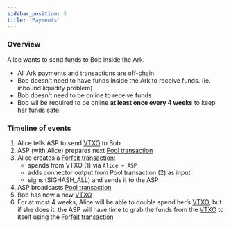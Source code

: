 ```yaml
---
sidebar_position: 3
title: 'Payments'
---
```


### Overview

Alice wants to send funds to Bob inside the Ark.

- All Ark payments and transactions are off-chain.
- Bob doesn't need to have funds inside the Ark to receive funds. (ie. inbound liquidity problem)
- Bob doesn't need to be online to receive funds
- Bob wil be required to be online **at least once every 4 weeks** to keep her funds safe.

### Timeline of events

1. Alice tells ASP to send [VTXO](./nomenclature#vtxo-1) to Bob
2. ASP (with Alice) prepares next [Pool transaction](./nomenclature#pool-transaction-aka-ark-transaction)
3. Alice creates a [Forfeit transaction](./nomenclature#forfeit-transaction):
   - spends from VTXO (1) via `Alice + ASP`
   - adds connector output from Pool transaction (2) as input
   - signs (SIGHASH_ALL) and sends it to the ASP
4. ASP broadcasts [Pool transaction](./nomenclature#pool-transaction-aka-ark-transaction)
5. Bob has now a new [VTXO](./nomenclature#vtxo-1)
6. For at most 4 weeks, Alice will be able to double spend her’s [VTXO](./nomenclature#vtxo-1), but if she does it, the ASP will have time to grab the funds from the [VTXO](./nomenclature#vtxo-1) to itself using the [Forfeit transaction](./nomenclature#forfeit-transaction)
